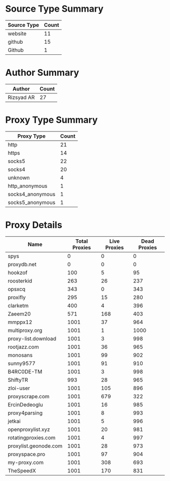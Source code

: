 # Source Type Summary

| Source Type | Count |
|-------------|-------|
| website | 11 |
| github | 15 |
| Github | 1 |


# Author Summary

| Author | Count |
|--------|-------|
| Rizsyad AR | 27 |


# Proxy Type Summary

| Proxy Type | Count |
|------------|-------|
| http | 21 |
| https | 14 |
| socks5 | 22 |
| socks4 | 20 |
| unknown | 4 |
| http_anonymous | 1 |
| socks4_anonymous | 1 |
| socks5_anonymous | 1 |


# Proxy Details

| Name | Total Proxies | Live Proxies | Dead Proxies |
|------|---------------|--------------|---------------|
| spys | 0 | 0 | 0 |
| proxydb.net | 0 | 0 | 0 |
| hookzof | 100 | 5 | 95 |
| roosterkid | 263 | 26 | 237 |
| opsxcq | 343 | 0 | 343 |
| proxifly | 295 | 15 | 280 |
| clarketm | 400 | 4 | 396 |
| Zaeem20 | 571 | 168 | 403 |
| mmppx12 | 1001 | 37 | 964 |
| multiproxy.org | 1001 | 1 | 1000 |
| proxy-list.download | 1001 | 3 | 998 |
| rootjazz.com | 1001 | 36 | 965 |
| monosans | 1001 | 99 | 902 |
| sunny9577 | 1001 | 91 | 910 |
| B4RC0DE-TM | 1001 | 3 | 998 |
| ShiftyTR | 993 | 28 | 965 |
| zloi-user | 1001 | 105 | 896 |
| proxyscrape.com | 1001 | 679 | 322 |
| ErcinDedeoglu | 1001 | 16 | 985 |
| proxy4parsing | 1001 | 8 | 993 |
| jetkai | 1001 | 5 | 996 |
| openproxylist.xyz | 1001 | 20 | 981 |
| rotatingproxies.com | 1001 | 4 | 997 |
| proxylist.geonode.com | 1001 | 28 | 973 |
| proxyspace.pro | 1001 | 97 | 904 |
| my-proxy.com | 1001 | 308 | 693 |
| TheSpeedX | 1001 | 170 | 831 |
